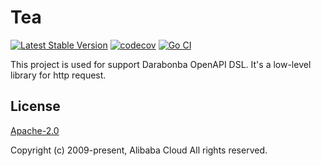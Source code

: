 # Tea

<a href="https://badge.fury.io/gh/alibabacloud-go%2Ftea"><img src="https://badge.fury.io/gh/alibabacloud-go%2Ftea.svg" alt="Latest Stable Version"></a>
<a href="https://codecov.io/gh/alibabacloud-go/tea"><img src="https://codecov.io/gh/alibabacloud-go/tea/branch/master/graph/badge.svg" alt="codecov"></a>
[![Go CI](https://github.com/alibabacloud-go/tea/actions/workflows/go.yml/badge.svg)](https://github.com/alibabacloud-go/tea/actions/workflows/go.yml)

This project is used for support Darabonba OpenAPI DSL. It's a low-level library for http request.

## License
[Apache-2.0](/LICENSE)

Copyright (c) 2009-present, Alibaba Cloud All rights reserved.
